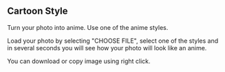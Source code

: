 ## Cartoon Style 

Turn your photo into anime. Use one of the anime styles.

Load your photo by selecting  "CHOOSE FILE", select one of the styles and in several seconds you will see how your photo will look like an anime.

You can download or copy image using right click.